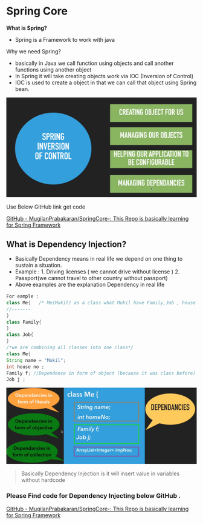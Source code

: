 # Spring Core

**What is Spring?**

- Spring is a Framework to work with java

Why we need Spring?

- basically in Java we call function using objects  and call another functions using another object
- In Spring it will take creating objects work via IOC (Inversion of Control)
- IOC is used to create a object in that we can call that object using Spring bean.

![Untitled](Spring%20Core%2064f165248b9447a9b7d9dcb671a7dfae/Untitled.png)

Use Below GitHub link get code

[GitHub - MugilanPrabakaran/SpringCore-: This Repo is basically learning for Spring Framework](https://github.com/MugilanPrabakaran/SpringCore-)

## What is Dependency Injection?

- Basically Dependency means  in real life we depend on one thing to sustain a situation.
- Example : 1. Driving licenses ( we cannot drive without license ) 2. Passport(we cannot travel to other country without passport)
- Above examples are the explanation Dependency in real life

```java
For eample :
class Me{   /* Me(Mukil) as a class what Mukil have Family,Job , house no*/
//-------
}
class Family{
}
class Job{
}
/*we are combining all classes into one class*/
class Me{
String name = "Mukil";
int house no ;
Family f; //Dependence in form of object (because it was class before)
Job j ;
```

![Untitled](Spring%20Core%2064f165248b9447a9b7d9dcb671a7dfae/Untitled%201.png)

> Basically Dependency Injection is it will insert value in variables without hardcode
> 

### Please Find code for Dependency Injecting  below GitHub .

[GitHub - MugilanPrabakaran/SpringCore-: This Repo is basically learning for Spring Framework](Spring%20Core%2064f165248b9447a9b7d9dcb671a7dfae.md)